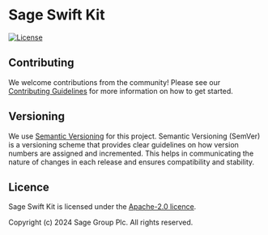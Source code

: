 # Sage Swift Kit
[![License](https://img.shields.io/badge/License-Apache_2.0-blue.svg)](https://opensource.org/licenses/Apache-2.0)

## Contributing
We welcome contributions from the community! Please see our [Contributing Guidelines](CONTRIBUTING.md) for more information on how to get started.

## Versioning
We use [Semantic Versioning](https://semver.org) for this project. Semantic Versioning (SemVer) is a versioning scheme that provides clear guidelines on how version numbers are assigned and incremented. This helps in communicating the nature of changes in each release and ensures compatibility and stability.

## Licence
Sage Swift Kit is licensed under the [Apache-2.0 licence](LICENSE).

Copyright (c) 2024 Sage Group Plc. All rights reserved.